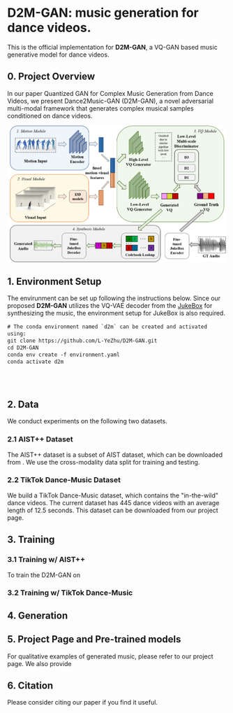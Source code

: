 # D2M-GAN: music generation for dance videos.
This is the official implementation for **D2M-GAN**, a VQ-GAN based music generative model for dance videos.
<!-- [arXiv]() | [Project Page]() | [Bibtex](#bibtex)  -->


## 0. Project Overview
In our paper Quantized GAN for Complex Music Generation from Dance Videos, we present Dance2Music-GAN (D2M-GAN), a novel adversarial multi-modal framework that generates complex musical samples conditioned on dance videos.

<p align="center">
	<img src="assets/d2m.png" width="700">


## 1. Environment Setup

The envirunment can be set up following the instructions below.
Since our proposed **D2M-GAN** utilizes the VQ-VAE decoder from the [JukeBox](https://github.com/openai/jukebox) for synthesizing the music, the environment setup for JukeBox is also required.

```
# The conda environment named `d2m` can be created and activated using:
git clone https://github.com/L-YeZhu/D2M-GAN.git
cd D2M-GAN
conda env create -f environment.yaml
conda activate d2m




```
 



## 2. Data

We conduct experiments on the following two datasets.

### 2.1 AIST++ Dataset
The AIST++ dataset is a subset of AIST dataset, which can be downloaded from .
We use the cross-modality data split for training and testing. 


### 2.2 TikTok Dance-Music Dataset
We build a TikTok Dance-Music dataset, which contains the "in-the-wild" dance videos. The current dataset has 445 dance videos with an average length of 12.5 seconds. This dataset can be downloaded from our project page.




## 3. Training

### 3.1 Training w/ AIST++
To train the D2M-GAN on 

### 3.2 Training w/ TikTok Dance-Music

## 4. Generation

## 5. Project Page and Pre-trained models
For qualitative examples of generated music, please refer to our project page.
We also provide 

## 6. Citation
Please consider citing our paper if you find it useful.

